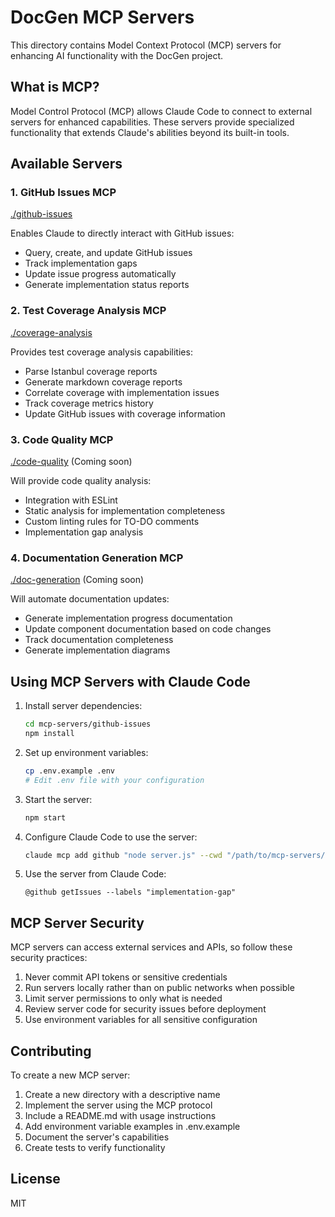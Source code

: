 # DocGen MCP Servers

This directory contains Model Context Protocol (MCP) servers for enhancing AI functionality with the DocGen project.

## What is MCP?

Model Control Protocol (MCP) allows Claude Code to connect to external servers for enhanced capabilities. These servers provide specialized functionality that extends Claude's abilities beyond its built-in tools.

## Available Servers

### 1. GitHub Issues MCP
[./github-issues](./github-issues)

Enables Claude to directly interact with GitHub issues:
- Query, create, and update GitHub issues
- Track implementation gaps
- Update issue progress automatically
- Generate implementation status reports

### 2. Test Coverage Analysis MCP
[./coverage-analysis](./coverage-analysis)

Provides test coverage analysis capabilities:
- Parse Istanbul coverage reports
- Generate markdown coverage reports
- Correlate coverage with implementation issues
- Track coverage metrics history
- Update GitHub issues with coverage information

### 3. Code Quality MCP
[./code-quality](./code-quality) (Coming soon)

Will provide code quality analysis:
- Integration with ESLint
- Static analysis for implementation completeness
- Custom linting rules for TO-DO comments
- Implementation gap analysis

### 4. Documentation Generation MCP
[./doc-generation](./doc-generation) (Coming soon)

Will automate documentation updates:
- Generate implementation progress documentation
- Update component documentation based on code changes
- Track documentation completeness
- Generate implementation diagrams

## Using MCP Servers with Claude Code

1. Install server dependencies:
   ```bash
   cd mcp-servers/github-issues
   npm install
   ```

2. Set up environment variables:
   ```bash
   cp .env.example .env
   # Edit .env file with your configuration
   ```

3. Start the server:
   ```bash
   npm start
   ```

4. Configure Claude Code to use the server:
   ```bash
   claude mcp add github "node server.js" --cwd "/path/to/mcp-servers/github-issues"
   ```

5. Use the server from Claude Code:
   ```
   @github getIssues --labels "implementation-gap"
   ```

## MCP Server Security

MCP servers can access external services and APIs, so follow these security practices:

1. Never commit API tokens or sensitive credentials
2. Run servers locally rather than on public networks when possible
3. Limit server permissions to only what is needed
4. Review server code for security issues before deployment
5. Use environment variables for all sensitive configuration

## Contributing

To create a new MCP server:

1. Create a new directory with a descriptive name
2. Implement the server using the MCP protocol
3. Include a README.md with usage instructions
4. Add environment variable examples in .env.example
5. Document the server's capabilities
6. Create tests to verify functionality

## License

MIT
